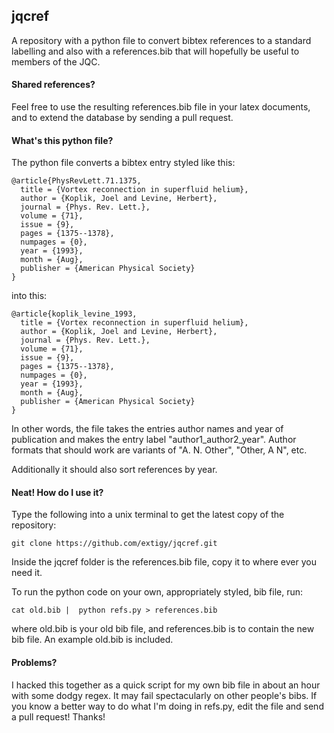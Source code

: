 jqcref
------
A repository with a python file to convert bibtex references to a standard labelling and also with a references.bib that will hopefully be useful to members of the JQC.

#### Shared references?
Feel free to use the resulting references.bib file in your latex documents, and to extend the database by sending a pull request.

#### What's this python file?
The python file converts a bibtex entry styled like this:
```
@article{PhysRevLett.71.1375,
  title = {Vortex reconnection in superfluid helium},
  author = {Koplik, Joel and Levine, Herbert},
  journal = {Phys. Rev. Lett.},
  volume = {71},
  issue = {9},
  pages = {1375--1378},
  numpages = {0},
  year = {1993},
  month = {Aug},
  publisher = {American Physical Society}
}
```
into this:
```
@article{koplik_levine_1993,
  title = {Vortex reconnection in superfluid helium},
  author = {Koplik, Joel and Levine, Herbert},
  journal = {Phys. Rev. Lett.},
  volume = {71},
  issue = {9},
  pages = {1375--1378},
  numpages = {0},
  year = {1993},
  month = {Aug},
  publisher = {American Physical Society}
}
```
In other words, the file takes the entries author names and year of publication and makes the entry label "author1_author2_year". Author formats that should work are variants of "A. N. Other", "Other, A N", etc.

Additionally it should also sort references by year. 

#### Neat! How do I use it?
Type the following into a unix terminal to get the latest copy of the repository:
```
git clone https://github.com/extigy/jqcref.git
```
Inside the jqcref folder is the references.bib file, copy it to where ever you need it.

To run the python code on your own, appropriately styled, bib file, run:
```
cat old.bib |  python refs.py > references.bib
```
where old.bib is your old bib file, and references.bib is to contain the new bib file. An example old.bib is included.

#### Problems?

I hacked this together as a quick script for my own bib file in about an hour with some dodgy regex. It may fail spectacularly on other people's bibs. If you know a better way to do what I'm doing in refs.py, edit the file and send a pull request! Thanks!
